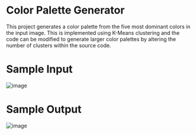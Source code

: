 # Color Palette Generator
This project generates a color palette from the five most dominant colors in the input image. This is implemented using K-Means clustering and the code can be modified to generate larger color palettes by altering the number of clusters within the source code.

# Sample Input
![image](https://github.com/sanjuktaroy/ColorPaletteGenerator/assets/99037327/b136b070-7393-4ae0-a31d-01cebf12bef2)

# Sample Output
![image](https://github.com/sanjuktaroy/ColorPaletteGenerator/assets/99037327/5d05dee2-3b34-4d1b-ab53-dfc24a7e3bfe)
